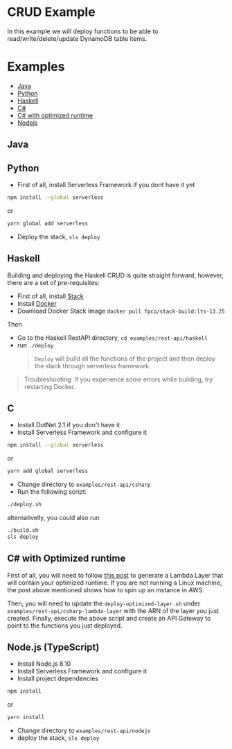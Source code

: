 # CRUD Example

In this example we will deploy functions to be able to read/write/delete/update DynamoDB table items.

# Examples

- [Java](#java)
- [Python](#python)
- [Haskell](#haskell)
- [C#](#c)
- [C# with optimized runtime](#C-with-Optimized-runtime)
- [Nodejs](#nodejs-typescript)

## Java

## Python

- First of all, install Serverless Framework if you dont have it yet

```bash
npm install --global serverless
```

or

```bash
yarn global add serverless
```

- Deploy the stack, `sls deploy`

## Haskell

Building and deploying the Haskell CRUD is quite straight forward, however, there are a set of pre-requisites:

- First of all, install [Stack](https://docs.haskellstack.org/en/stable/README/)
- Install [Docker](https://docs.docker.com/docker-for-mac/install/)
- Download Docker Stack image `docker pull fpco/stack-build:lts-13.25`

Then

- Go to the Haskell RestAPI directory, `cd examples/rest-api/haskell`
- run `./deploy`
  > `Deploy` will build all the functions of the project and then deploy the stack through serverless framework.

> Troubleshooting: If you experience some errors while building, try restarting Docker.

## C

- Install DotNet 2.1 if you don't have it
- Install Serverless Framework and configure it

```bash
npm install --global serverless
```

or

```bash
yarn add global serverless
```

- Change directory to `examples/rest-api/csharp`
- Run the following script:

```bash
./deploy.sh
```

alternativelly, you could also run

```bash
./build.sh
sls deploy
```

## C# with Optimized runtime

First of all, you will need to follow [this post](https://aws.amazon.com/blogs/developer/aws-lambda-layers-with-net-core/) to generate a Lambda Layer that will contain your optimized runtime. If you are not running a Linux machine, the post above mentioned shows how to spin up an instance in AWS.

Then, you will need to update the `deploy-optimized-layer.sh` under `examples/rest-api/csharp-lambda-layer` with the ARN of the layer you just created. Finally, execute the above script and create an API Gateway to point to the functions you just deployed.

## Node.js (TypeScript)

- Install Node.js 8.10
- Install Serverless Framework and configure it
- Install project dependencies

```bash
npm install
```

or

```bash
yarn install
```

- Change directory to `examples/rest-api/nodejs`
- deploy the stack, `sls deploy`
